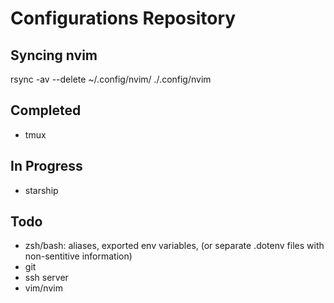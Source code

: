 # Configurations Repository

## Syncing nvim
rsync -av --delete ~/.config/nvim/ ./.config/nvim

## Completed

- tmux

## In Progress

- starship

## Todo

- zsh/bash: aliases, exported env variables, (or separate .dotenv files with non-sentitive information)
- git
- ssh server
- vim/nvim

